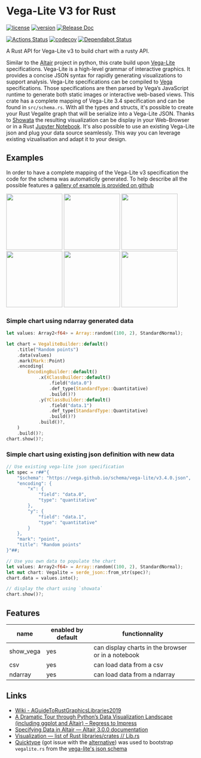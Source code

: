 # Vega-Lite V3 for Rust

[![license](https://img.shields.io/crates/l/vega_lite_3.svg)](https://spdx.org/licenses/Apache-2.0.html)
[![version](https://img.shields.io/crates/v/vega_lite_3.svg)](https://crates.io/crates/vega_lite_3)
[![Release Doc](https://docs.rs/vega_lite_3/badge.svg)](https://docs.rs/vega_lite_3)

[![Actions Status](https://github.com/procyon-rs/vega_lite_3.rs/workflows/ci-flow/badge.svg)](https://github.com/procyon-rs/vega_lite_3.rs/actions)
[![codecov](https://codecov.io/gh/procyon-rs/vega_lite_3.rs/branch/master/graph/badge.svg)](https://codecov.io/gh/procyon-rs/vega_lite_3.rs)
[![Dependabot Status](https://api.dependabot.com/badges/status?host=github&repo=procyon-rs/vega_lite_3.rs)](https://dependabot.com)

A Rust API for Vega-Lite v3 to build chart with a rusty API.

Similar to the [Altair](https://altair-viz.github.io/) project in python, this crate build upon [Vega-Lite](https://vega.github.io/vega-lite/) specifications. Vega-Lite is a high-level grammar of interactive graphics. It provides a concise JSON syntax for rapidly generating visualizations to support analysis. Vega-Lite specifications can be compiled to [Vega](https://vega.github.io/vega/)  specifications. Those specifications are then parsed by Vega’s JavaScript runtime to generate both static images or interactive web-based views.
This crate has a complete mapping of Vega-Lite 3.4 specification and can be found in `src/schema.rs`.
With all the types and structs, it's possible to create your Rust Vegalite graph that will be serialize into a Vega-Lite JSON. Thanks to [Showata](https://crates.io/crates/showata) the resulting visualization can be display in your Web-Browser or in a Rust [Jupyter Notebook](https://crates.io/crates/evcxr_jupyter).
It's also possible to use an existing Vega-Lite json and plug your data source seamlessly. This way you can leverage existing vizualisation and adapt it to your design.

## Examples

In order to have a complete mapping of the Vega-Lite v3 specification the code for the schema was automaticlly generated.
To help describe all the possible features a [gallery of example is provided on github](https://github.com/procyon-rs/vega_lite_3.rs/blob/master/examples/)

[<img src="https://raw.githubusercontent.com/procyon-rs/vega_lite_3.rs/master/examples/res/screens/cloropleth_unemployment.png" height="150px">](https://github.com/procyon-rs/vega_lite_3.rs/blob/master/examples/cloropleth_unemployment.rs)
[<img src="https://raw.githubusercontent.com/procyon-rs/vega_lite_3.rs/master/examples/res/screens/diverging_stacked_bar_chart.png" height="150px">](https://github.com/procyon-rs/vega_lite_3.rs/blob/master/examples/diverging_stacked_bar_chart.rs)
[<img src="https://raw.githubusercontent.com/procyon-rs/vega_lite_3.rs/master/examples/res/screens/scatterplot.png" height="150px">](https://github.com/procyon-rs/vega_lite_3.rs/blob/master/examples/scatterplot.rs)
[<img src="https://raw.githubusercontent.com/procyon-rs/vega_lite_3.rs/master/examples/res/screens/stacked_bar_chart.png" height="150px">](https://github.com/procyon-rs/vega_lite_3.rs/blob/master/examples/stacked_bar_chart.rs)
[<img src="https://raw.githubusercontent.com/procyon-rs/vega_lite_3.rs/master/examples/res/screens/stock_graph.png" height="150px">](https://github.com/procyon-rs/vega_lite_3.rs/blob/master/examples/stock_graph.rs)
[<img src="https://raw.githubusercontent.com/procyon-rs/vega_lite_3.rs/master/examples/res/screens/line_with_interval.png" height="150px">](https://github.com/procyon-rs/vega_lite_3.rs/blob/master/examples/line_with_interval.rs)

### Simple chart using ndarray generated data

```rust
let values: Array2<f64> = Array::random((100, 2), StandardNormal);

let chart = VegaliteBuilder::default()
    .title("Random points")
    .data(values)
    .mark(Mark::Point)
    .encoding(
        EncodingBuilder::default()
            .x(XClassBuilder::default()
                .field("data.0")
                .def_type(StandardType::Quantitative)
                .build()?)
            .y(YClassBuilder::default()
                .field("data.1")
                .def_type(StandardType::Quantitative)
                .build()?)
            .build()?,
    )
    .build()?;
chart.show()?;
```

### Simple chart using existing json definition with new data

```rust
// Use existing vega-lite json specification
let spec = r##"{
    "$schema": "https://vega.github.io/schema/vega-lite/v3.4.0.json",
    "encoding": {
        "x": {
            "field": "data.0",
            "type": "quantitative"
        },
        "y": {
            "field": "data.1",
            "type": "quantitative"
        }
    },
    "mark": "point",
    "title": "Random points"
}"##;

// Use you own data to populate the chart
let values: Array2<f64> = Array::random((100, 2), StandardNormal);
let mut chart: Vegalite = serde_json::from_str(spec)?;
chart.data = values.into();

// display the chart using `showata`
chart.show()?;
```

## Features

| name      | enabled by default | functionnality                                     |
| --------- | ------------------ | -------------------------------------------------- |
| show_vega | yes                | can display charts in the browser or in a notebook |
| csv       | yes                | can load data from a csv                           |
| ndarray   | yes                | can load data from a ndarray                       |

## Links

- [Wiki - AGuideToRustGraphicsLibraries2019](https://wiki.alopex.li/AGuideToRustGraphicsLibraries2019)
- [A Dramatic Tour through Python’s Data Visualization Landscape (including ggplot and Altair) – Regress to Impress](https://dsaber.com/2016/10/02/a-dramatic-tour-through-pythons-data-visualization-landscape-including-ggplot-and-altair/)
- [Specifying Data in Altair — Altair 3.0.0 documentation](https://altair-viz.github.io/user_guide/data.html#long-form-vs-wide-form-data)
- [Visualization — list of Rust libraries/crates // Lib.rs](https://lib.rs/visualization)
- [Quicktype](https://quicktype.io/) (got issue with the [alternative](https://transform.now.sh/json-to-rust-serde)) was used to bootstrap `vegalite.rs` from the [vega-lite's json schema](https://vega.github.io/schema/vega-lite/v3.json)
